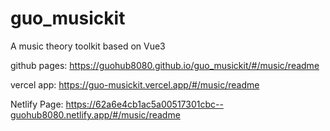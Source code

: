 # guo_musickit
A music theory toolkit based on Vue3

github pages: https://guohub8080.github.io/guo_musickit/#/music/readme

vercel app: https://guo-musickit.vercel.app/#/music/readme

Netlify Page: https://62a6e4cb1ac5a00517301cbc--guohub8080.netlify.app/#/music/readme
